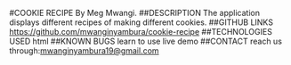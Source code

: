 #COOKIE RECIPE
By Meg Mwangi.
##DESCRIPTION
The application displays different recipes of making different cookies.
##GITHUB LINKS
https://github.com/mwanginyambura/cookie-recipe
##TECHNOLOGIES USED
html
##KNOWN BUGS 
learn to use live demo
##CONTACT 
reach us through:mwanginyambura19@gmail.com

